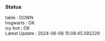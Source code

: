 ### Status


table : DOWN  
hogwarts : OK  
icy-bot : OK  
Latest Update : 2024-06-08 15:08:45.592229

